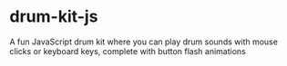 # drum-kit-js
A fun JavaScript drum kit where you can play drum sounds with mouse clicks or keyboard keys, complete with button flash animations

